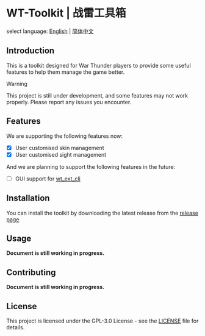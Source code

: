 # WT-Toolkit | 战雷工具箱

select language: [English](README.md) | [简体中文](README.zh-CN.md)

## Introduction

This is a toolkit designed for War Thunder players to provide some useful features to help them manage the game better.

> [!warning]
> This project is still under development, and some features may not work properly. Please report any issues you encounter.

## Features

We are supporting the following features now:

- [x] User customised skin management
- [x] User customised sight management

And we are planning to support the following features in the future:

- [ ] GUI support for [wt_ext_cli](https://github.com/Warthunder-Open-Source-Foundation/wt_ext_cli)

## Installation

You can install the toolkit by downloading the latest release from the [release page](https://github.com/axiangcoding/WT-Toolkit/releases)

## Usage

**Document is still working in progress.**

## Contributing

**Document is still working in progress.**

## License

This project is licensed under the GPL-3.0 License - see the [LICENSE](LICENSE) file for details.
